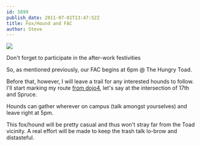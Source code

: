 ```yaml
---
id: 5899
publish_date: 2011-07-01T13:47:52Z
title: Fox/Hound and FAC
author: Steve
---
```

![](http://www.flagstafffrenzy.org/wp-content/uploads/2011/07/fox-hound_1.jpg)

Don't forget to participate in the after-work festivities

So, as mentioned previously, our FAC begins at 6pm @ The Hungry Toad.

Before that, however, I will leave a trail for any interested hounds to follow. I'll start marking my route [from dojo4](http://bit.ly/ler2sx), let's say at the intersection of 17th and Spruce.

Hounds can gather wherever on campus (talk amongst yourselves) and leave right at 5pm.

This fox/hound will be pretty casual and thus won't stray far from the Toad vicinity. A real effort will be made to keep the trash talk lo-brow and distasteful.